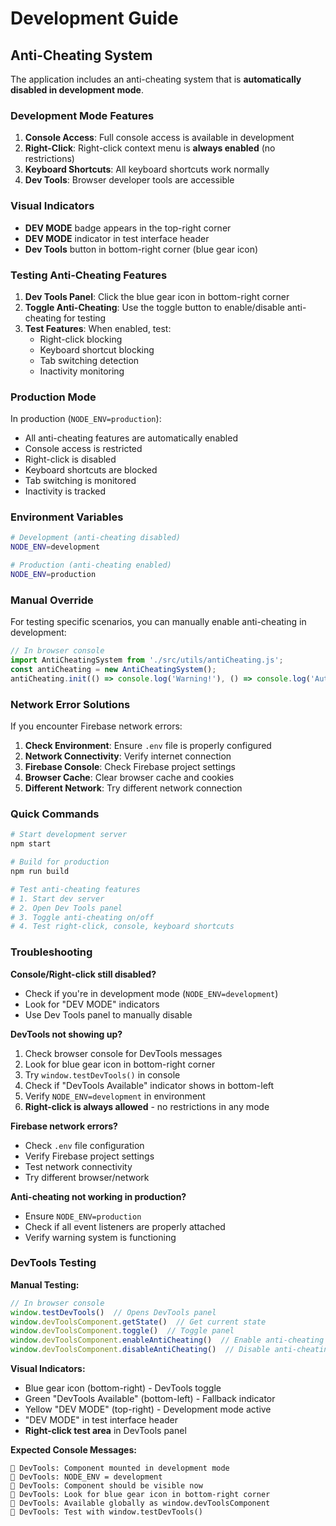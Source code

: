 # Development Guide

## Anti-Cheating System

The application includes an anti-cheating system that is **automatically disabled in development mode**.

### Development Mode Features

1. **Console Access**: Full console access is available in development
2. **Right-Click**: Right-click context menu is **always enabled** (no restrictions)
3. **Keyboard Shortcuts**: All keyboard shortcuts work normally
4. **Dev Tools**: Browser developer tools are accessible

### Visual Indicators

- **DEV MODE** badge appears in the top-right corner
- **DEV MODE** indicator in test interface header
- **Dev Tools** button in bottom-right corner (blue gear icon)

### Testing Anti-Cheating Features

1. **Dev Tools Panel**: Click the blue gear icon in bottom-right corner
2. **Toggle Anti-Cheating**: Use the toggle button to enable/disable anti-cheating for testing
3. **Test Features**: When enabled, test:
   - Right-click blocking
   - Keyboard shortcut blocking
   - Tab switching detection
   - Inactivity monitoring

### Production Mode

In production (`NODE_ENV=production`):
- All anti-cheating features are automatically enabled
- Console access is restricted
- Right-click is disabled
- Keyboard shortcuts are blocked
- Tab switching is monitored
- Inactivity is tracked

### Environment Variables

```bash
# Development (anti-cheating disabled)
NODE_ENV=development

# Production (anti-cheating enabled)
NODE_ENV=production
```

### Manual Override

For testing specific scenarios, you can manually enable anti-cheating in development:

```javascript
// In browser console
import AntiCheatingSystem from './src/utils/antiCheating.js';
const antiCheating = new AntiCheatingSystem();
antiCheating.init(() => console.log('Warning!'), () => console.log('Auto-submit'));
```

### Network Error Solutions

If you encounter Firebase network errors:

1. **Check Environment**: Ensure `.env` file is properly configured
2. **Network Connectivity**: Verify internet connection
3. **Firebase Console**: Check Firebase project settings
4. **Browser Cache**: Clear browser cache and cookies
5. **Different Network**: Try different network connection

### Quick Commands

```bash
# Start development server
npm start

# Build for production
npm run build

# Test anti-cheating features
# 1. Start dev server
# 2. Open Dev Tools panel
# 3. Toggle anti-cheating on/off
# 4. Test right-click, console, keyboard shortcuts
```

### Troubleshooting

**Console/Right-click still disabled?**
- Check if you're in development mode (`NODE_ENV=development`)
- Look for "DEV MODE" indicators
- Use Dev Tools panel to manually disable

**DevTools not showing up?**
1. Check browser console for DevTools messages
2. Look for blue gear icon in bottom-right corner
3. Try `window.testDevTools()` in console
4. Check if "DevTools Available" indicator shows in bottom-left
5. Verify `NODE_ENV=development` in environment
6. **Right-click is always allowed** - no restrictions in any mode

**Firebase network errors?**
- Check `.env` file configuration
- Verify Firebase project settings
- Test network connectivity
- Try different browser/network

**Anti-cheating not working in production?**
- Ensure `NODE_ENV=production`
- Check if all event listeners are properly attached
- Verify warning system is functioning

### DevTools Testing

**Manual Testing:**
```javascript
// In browser console
window.testDevTools()  // Opens DevTools panel
window.devToolsComponent.getState()  // Get current state
window.devToolsComponent.toggle()  // Toggle panel
window.devToolsComponent.enableAntiCheating()  // Enable anti-cheating
window.devToolsComponent.disableAntiCheating()  // Disable anti-cheating
```

**Visual Indicators:**
- Blue gear icon (bottom-right) - DevTools toggle
- Green "DevTools Available" (bottom-left) - Fallback indicator
- Yellow "DEV MODE" (top-right) - Development mode active
- "DEV MODE" in test interface header
- **Right-click test area** in DevTools panel

**Expected Console Messages:**
```
🔧 DevTools: Component mounted in development mode
🔧 DevTools: NODE_ENV = development
🔧 DevTools: Component should be visible now
🔧 DevTools: Look for blue gear icon in bottom-right corner
🔧 DevTools: Available globally as window.devToolsComponent
🔧 DevTools: Test with window.testDevTools()
```